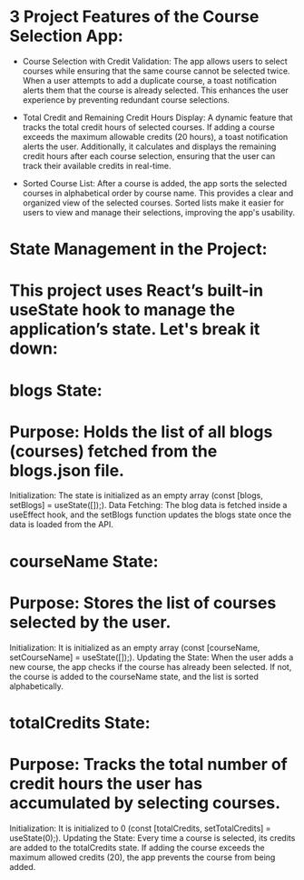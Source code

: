 # 3 Project Features of the Course Selection App:

- Course Selection with Credit Validation:
The app allows users to select courses while ensuring that the same course cannot be selected twice. When a user attempts to add a duplicate course, a toast notification alerts them that the course is already selected. This enhances the user experience by preventing redundant course selections.

- Total Credit and Remaining Credit Hours Display:
A dynamic feature that tracks the total credit hours of selected courses. If adding a course exceeds the maximum allowable credits (20 hours), a toast notification alerts the user. Additionally, it calculates and displays the remaining credit hours after each course selection, ensuring that the user can track their available credits in real-time.

- Sorted Course List:
After a course is added, the app sorts the selected courses in alphabetical order by course name. This provides a clear and organized view of the selected courses. Sorted lists make it easier for users to view and manage their selections, improving the app's usability.


# State Management in the Project:
#  This project uses React’s built-in useState hook to manage the application’s state. Let's break it down:

#   blogs State:

#   Purpose: Holds the list of all blogs (courses) fetched from the blogs.json file.
Initialization: The state is initialized as an empty array (const [blogs, setBlogs] = useState([]);).
Data Fetching: The blog data is fetched inside a useEffect hook, and the setBlogs function updates the blogs state once the data is loaded from the API.

#  courseName State:

#   Purpose: Stores the list of courses selected by the user.
Initialization: It is initialized as an empty array (const [courseName, setCourseName] = useState([]);).
Updating the State: When the user adds a new course, the app checks if the course has already been selected. If not, the course is added to the courseName state, and the list is sorted alphabetically.

#  totalCredits State:

#   Purpose: Tracks the total number of credit hours the user has accumulated by selecting courses.
Initialization: It is initialized to 0 (const [totalCredits, setTotalCredits] = useState(0);).
Updating the State: Every time a course is selected, its credits are added to the totalCredits state. If adding the course exceeds the maximum allowed credits (20), the app prevents the course from being added.
